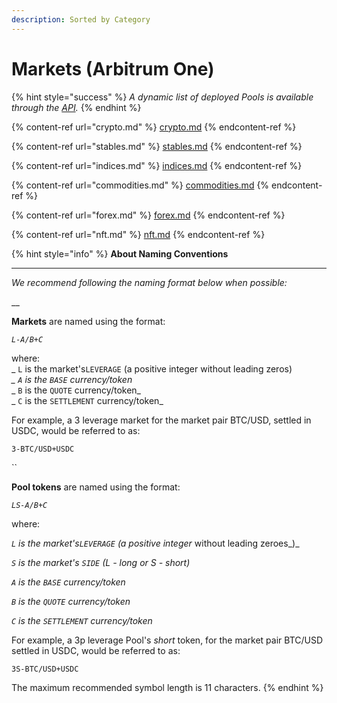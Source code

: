 ```yaml
---
description: Sorted by Category
---
```


# Markets (Arbitrum One)

{% hint style="success" %}
_A dynamic list of deployed Pools is available through the_ [_API_](https://api.tracer.finance/poolsv2/poolList?network=42161)_._
{% endhint %}

{% content-ref url="crypto.md" %}
[crypto.md](crypto.md)
{% endcontent-ref %}

{% content-ref url="stables.md" %}
[stables.md](stables.md)
{% endcontent-ref %}

{% content-ref url="indices.md" %}
[indices.md](indices.md)
{% endcontent-ref %}

{% content-ref url="commodities.md" %}
[commodities.md](commodities.md)
{% endcontent-ref %}

{% content-ref url="forex.md" %}
[forex.md](forex.md)
{% endcontent-ref %}

{% content-ref url="nft.md" %}
[nft.md](nft.md)
{% endcontent-ref %}

{% hint style="info" %}
**About Naming Conventions**

****

_We recommend following the naming format below when possible:_

__

**Markets** are named using the format:

&#x20;  _`L-A/B+C`_

where:\
&#x20;  _   `L` is the market's`LEVERAGE` (a positive integer without leading zeros)_\
&#x20;  _   `A` is the `BASE` currency/token_\
&#x20;  _   `B` is the `QUOTE` currency/token_\
&#x20;  _   `C` is the `SETTLEMENT` currency/token_

For example, a 3 leverage market for the market pair BTC/USD, settled in USDC, would be referred to as:

&#x20;  `3-BTC/USD+USDC`

``

**Pool tokens** are named using the format:

&#x20;  _`LS-A/B+C`_

where:

&#x20;  _`L` is the market's`LEVERAGE` (a positive integer_ without leading zeroes_)_

&#x20;  _`S` is the market's `SIDE` (L - long or S - short)_

&#x20;  _`A` is the `BASE` currency/token_

&#x20;  _`B` is the `QUOTE` currency/token_&#x20;

&#x20;  _`C` is the `SETTLEMENT` currency/token_

For example, a 3p leverage Pool's _short_ token, for the market pair BTC/USD settled in USDC, would be referred to as:

&#x20;  `3S-BTC/USD+USDC`

The maximum recommended symbol length is 11 characters.
{% endhint %}
